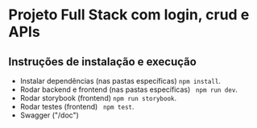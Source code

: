 # Projeto Full Stack com login, crud e APIs

## Instruções de instalação e execução

- Instalar dependências (nas pastas específicas) `npm install`.
- Rodar backend e frontend (nas pastas específicas) ` npm run dev`.
- Rodar storybook (frontend) `npm run storybook`.
- Rodar testes (frontend) ` npm test`.
- Swagger ("/doc")

